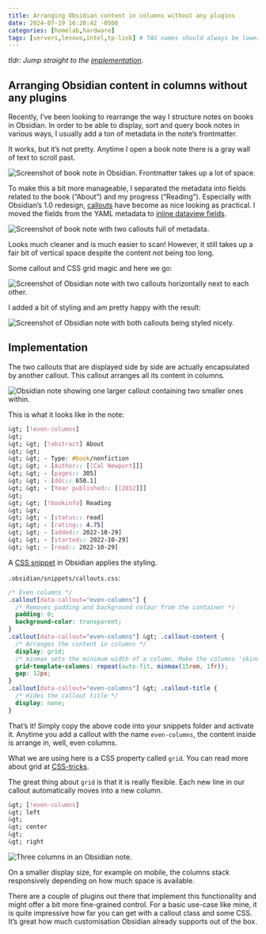 ```yaml
---
title: Arranging Obsidian content in columns without any plugins
date: 2024-07-19 16:20:42 -0500
categories: [homelab,hardware]
tags: [servers,lenovo,intel,tp-link] # TAG names should always be lower case
---
```


_tldr: Jump straight to the [implementation](https://joschua.io/posts/2022/12/04/obsidian-grid-callouts/#implementation)._

## Arranging Obsidian content in columns without any plugins

Recently, I’ve been looking to rearrange the way I structure notes on books in Obsidian. In order to be able to display, sort and query book notes in various ways, I usually add a ton of metadata in the note’s frontmatter.

It works, but it’s not pretty. Anytime I open a book note there is a gray wall of text to scroll past.

![Screenshot of book note in Obsidian. Frontmatter takes up a lot of space.](https://joschua.io/_astro/1-obsidian-note-metadata.501d124e_Z2bCUpO.webp)

To make this a bit more manageable, I separated the metadata into fields related to the book (“About”) and my progress (“Reading”). Especially with Obsidian’s 1.0 redesign, [callouts](https://help.obsidian.md/How+to/Use+callouts) have become as nice looking as practical. I moved the fields from the YAML metadata to [inline dataview fields](https://blacksmithgu.github.io/obsidian-dataview/data-annotation/#field-types).

![Screenshot of book note with two callouts full of metadata.](https://joschua.io/_astro/2-callouts.7eb85d43_2wX5cc.webp)

Looks much cleaner and is much easier to scan! However, it still takes up a fair bit of vertical space despite the content not being too long.

Some callout and CSS grid magic and here we go:

![Screenshot of Obsidian note with two callouts horizontally next to each other.](https://joschua.io/_astro/3-callout-grid.e0b9047a_Zhtvy8.webp)

I added a bit of styling and am pretty happy with the result:

![Screenshot of Obsidian note with both callouts being styled nicely.](https://joschua.io/_astro/4-callout-styling.55936e8e_1l7vWa.webp)

## Implementation

The two callouts that are displayed side by side are actually encapsulated by another callout. This callout arranges all its content in columns.

![Obsidian note showing one larger callout containing two smaller ones within.](https://joschua.io/_astro/5-even-columns.b06c2b03_Z1rHdJF.webp)

This is what it looks like in the note:

```css
&gt; [!even-columns]
&gt;
&gt; &gt; [!abstract] About
&gt; &gt;
&gt; &gt; - Type: #book/nonfiction
&gt; &gt; - [Author:: [[Cal Newport]]]
&gt; &gt; - [pages:: 305]
&gt; &gt; - [ddc:: 650.1]
&gt; &gt; - [Year published:: [[2012]]]
&gt;
&gt; &gt; [!bookinfo] Reading
&gt; &gt;
&gt; &gt; - [status:: read]
&gt; &gt; - [rating:: 4.75]
&gt; &gt; - [added:: 2022-10-29]
&gt; &gt; - [started:: 2022-10-29]
&gt; &gt; - [read:: 2022-10-29]
```

A [CSS snippet](https://help.obsidian.md/How+to/Add+custom+styles#Use+Themes+and+or+CSS+snippets) in Obsidian applies the styling.

`.obsidian/snippets/callouts.css`:

```css
/* Even columns */
.callout[data-callout="even-columns"] {
  /* Removes padding and background colour from the container */
  padding: 0;
  background-color: transparent;
}
.callout[data-callout="even-columns"] &gt; .callout-content {
  /* Arranges the content in columns */
  display: grid;
  /* minmax sets the minimum width of a column. Make the columns 'skinnier' by setting 15rem to a smaller number */
  grid-template-columns: repeat(auto-fit, minmax(15rem, 1fr));
  gap: 12px;
}
.callout[data-callout="even-columns"] &gt; .callout-title {
  /* Hides the callout title */
  display: none;
}
```

That’s it! Simply copy the above code into your snippets folder and activate it. Anytime you add a callout with the name `even-columns`, the content inside is arrange in, well, even columns.

What we are using here is a CSS property called `grid`. You can read more about grid at [CSS-tricks](https://css-tricks.com/snippets/css/complete-guide-grid/).

The great thing about `grid` is that it is really flexible. Each new line in our callout automatically moves into a new column.

```css
&gt; [!even-columns]
&gt; left
&gt;
&gt; center
&gt;
&gt; right
```

![Three columns in an Obsidian note.](https://joschua.io/_astro/6-three.9861c745_ZVkmth.webp)

On a smaller display size, for example on mobile, the columns stack responsively depending on how much space is available.

There are a couple of plugins out there that implement this functionality and might offer a bit more fine-grained control. For a basic use-case like mine, it is quite impressive how far you can get with a callout class and some CSS. It’s great how much customisation Obsidian already supports out of the box.
